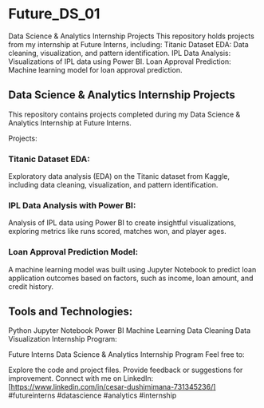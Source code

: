 # Future_DS_01
Data Science &amp; Analytics Internship Projects  This repository holds projects from my internship at Future Interns, including:  Titanic Dataset EDA: Data cleaning, visualization, and pattern identification. IPL Data Analysis: Visualizations of IPL data using Power BI. Loan Approval Prediction: Machine learning model for loan approval prediction.


## Data Science & Analytics Internship Projects

This repository contains projects completed during my Data Science & Analytics Internship at Future Interns.

Projects:

### Titanic Dataset EDA:
Exploratory data analysis (EDA) on the Titanic dataset from Kaggle, including data cleaning, visualization, and pattern identification.
### IPL Data Analysis with Power BI: 
Analysis of IPL data using Power BI to create insightful visualizations, exploring metrics like runs scored, matches won, and player ages.
### Loan Approval Prediction Model:
A machine learning model was built using Jupyter Notebook to predict loan application outcomes based on factors, such as income, loan amount, and credit history.

## Tools and Technologies:

Python
Jupyter Notebook
Power BI
Machine Learning
Data Cleaning
Data Visualization
Internship Program:

Future Interns Data Science & Analytics Internship Program
Feel free to:

Explore the code and project files.
Provide feedback or suggestions for improvement.
Connect with me on LinkedIn: [https://www.linkedin.com/in/cesar-dushimimana-731345236/]
#futureinterns #datascience #analytics #internship
